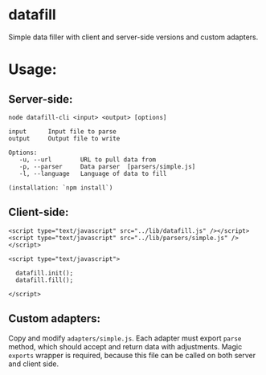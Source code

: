 # datafill

Simple data filler with client and server-side versions and custom adapters.

# Usage:

## Server-side:

    node datafill-cli <input> <output> [options]

    input      Input file to parse
    output     Output file to write

    Options:
       -u, --url        URL to pull data from
       -p, --parser     Data parser  [parsers/simple.js]
       -l, --language   Language of data to fill

    (installation: `npm install`)

## Client-side:

    <script type="text/javascript" src="../lib/datafill.js" /></script>
    <script type="text/javascript" src="../lib/parsers/simple.js" /></script>

    <script type="text/javascript">

      datafill.init();
      datafill.fill();

    </script>


## Custom adapters:

Copy and modify `adapters/simple.js`. Each adapter must export `parse` method, which should accept and return data with adjustments. Magic `exports` wrapper is required, because this file can be called on both server and client side.